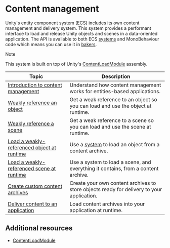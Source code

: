# Content management

Unity's entity component system (ECS) includes its own content management and delivery system. This system provides a performant interface to load and release Unity objects and scenes in a data-oriented application. The API is available to both ECS [systems](concepts-systems.md) and MonoBehaviour code which means you can use it in [bakers](baking-baker-overview.md).

> [!NOTE]
> This system is built on top of Unity's [ContentLoadModule](https://docs.unity3d.com/2023.1/Documentation/ScriptReference/UnityEngine.ContentLoadModule.html) assembly.

| **Topic**                                                    | **Description**                                              |
| ------------------------------------------------------------ | ------------------------------------------------------------ |
| [Introduction to content management](content-management-intro.md) | Understand how content management works for entities-based applications. |
| [Weakly reference an object](content-management-get-a-weak-reference.md) | Get a weak reference to an object so you can load and use the object at runtime. |
| [Weakly reference a scene](content-management-get-a-weak-reference-scene.md) | Get a weak reference to a scene so you can load and use the scene at runtime. |
| [Load a weakly-referenced object at runtime](content-management-load-an-object.md) | Use a [system](concepts-systems.md) to load an object from a content archive. |
| [Load a weakly-referenced scene at runtime](content-management-load-a-scene.md) | Use a system to load a scene, and everything it contains, from a content archive. |
| [Create custom content archives](content-management-create-content-archives.md) | Create your own content archives to store objects ready for delivery to your application. |
| [Deliver content to an application](content-management-delivery.md) | Load content archives into your application at runtime.      |

## Additional resources

* [ContentLoadModule](https://docs.unity3d.com/2023.1/Documentation/ScriptReference/UnityEngine.ContentLoadModule.html)